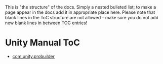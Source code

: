 This is "the structure" of the docs. Simply a nested bulleted list; to make a page appear in the docs add it in appropriate place here. Please note that blank lines in the ToC structure are not allowed - make sure you do not add new blank lines in between TOC entries!

Unity Manual ToC
================

* [com.unity.probuilder](com.unity.probuilder)
